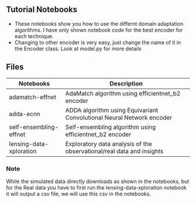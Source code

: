 ## Tutorial Notebooks
* These notebooks show you how to use the differnt domain adaptation algorithms. I have only shown notebook code for the best encoder
for each technique. 
* Changing to other encoder is very easy, just change the name of it in the Encoder class. Look 
at model.py for more details


## Files

|Notebooks                  | Description                         |
|------------------------|-------------------------------------|
|adamatch-effnet         | AdaMatch algorithm using efficientnet_b2 encoder     |
|adda-ecnn               | ADDA algorithm using Equivariant Convolutional Neural Network encoder     |
|self-ensembling-effnet  | Self-ensembling algorithm using efficientnet_b2 encoder     |
|lensing-data-xploration | Exploratory data analysis of the observational/real data and insights|

### Note
While the simulated data directly downloads as shown in the notebooks, but for the Real data you have to
first run the lensing-data-xploration notebook it will output a csv file, we will use this csv in the notebooks. 
             
